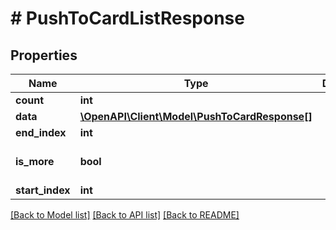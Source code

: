 # # PushToCardListResponse

## Properties

Name | Type | Description | Notes
------------ | ------------- | ------------- | -------------
**count** | **int** |  | [optional]
**data** | [**\OpenAPI\Client\Model\PushToCardResponse[]**](PushToCardResponse.md) |  | [optional]
**end_index** | **int** |  | [optional]
**is_more** | **bool** |  | [optional] [default to false]
**start_index** | **int** |  | [optional]

[[Back to Model list]](../../README.md#models) [[Back to API list]](../../README.md#endpoints) [[Back to README]](../../README.md)
